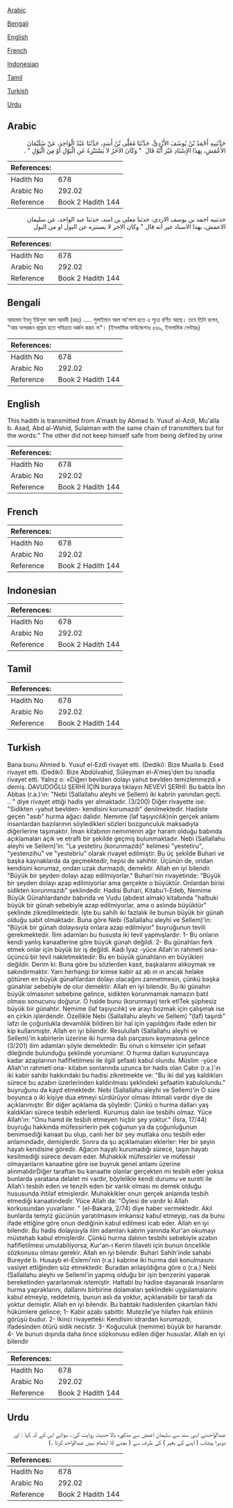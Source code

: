[Arabic](#arabic)

[Bengali](#bengali)

[English](#english)

[French](#french)

[Indonesian](#indonesian)

[Tamil](#tamil)

[Turkish](#turkish)

[Urdu](#urdu)

## Arabic


<div dir="rtl" lang="ar" style={{fontSize:'larger',backgroundColor:'#f8f9fa',padding:20}}>
حَدَّثَنِيهِ أَحْمَدُ بْنُ يُوسُفَ الأَزْدِيُّ، حَدَّثَنَا مُعَلَّى بْنُ أَسَدٍ، حَدَّثَنَا عَبْدُ الْوَاحِدِ، عَنْ سُلَيْمَانَ الأَعْمَشِ، بِهَذَا الإِسْنَادِ غَيْرَ أَنَّهُ قَالَ ‏ "‏ وَكَانَ الآخَرُ لاَ يَسْتَنْزِهُ عَنِ الْبَوْلِ أَوْ مِنَ الْبَوْلِ ‏"‏ ‏.‏
</div>
<div style={{backgroundColor:'#f8f9fa',padding:20, marginBottom: 10}}><table> <thead> <tr> <th>References:</th> <th></th> </tr> </thead> <tbody><tr><td>Hadith No</td><td>678</td></tr><tr><td>Arabic No</td><td>292.02</td></tr><tr><td>Reference</td><td>Book 2 Hadith 144</td></tr></tbody></table></div>


<div dir="rtl" lang="ar" style={{fontSize:'larger',backgroundColor:'#f8f9fa',padding:20}}>
حدثنيه احمد بن يوسف الازدي، حدثنا معلى بن اسد، حدثنا عبد الواحد، عن سليمان الاعمش، بهذا الاسناد غير انه قال " وكان الاخر لا يستنزه عن البول او من البول
</div>
<div style={{backgroundColor:'#f8f9fa',padding:20, marginBottom: 10}}><table> <thead> <tr> <th>References:</th> <th></th> </tr> </thead> <tbody><tr><td>Hadith No</td><td>678</td></tr><tr><td>Arabic No</td><td>292.02</td></tr><tr><td>Reference</td><td>Book 2 Hadith 144</td></tr></tbody></table></div>

## Bengali


<div dir="ltr" lang="bn" style={{fontSize:'larger',backgroundColor:'#f8f9fa',padding:20}}>
আহমাদ ইবনু ইউসুফ আল আযদী (রহঃ) ..... সুলাইমান আল আ'মাশ হতে এ সূত্রে বর্ণিত আছে। তবে তিনি বলেন, "আর অপরজন প্রস্রাব হতে পবিত্রতা অর্জন করত না"। (ইসলামিক ফাউন্ডেশনঃ ৫৬৯, ইসলামিক সেন্টারঃ)
</div>
<div style={{backgroundColor:'#f8f9fa',padding:20, marginBottom: 10}}><table> <thead> <tr> <th>References:</th> <th></th> </tr> </thead> <tbody><tr><td>Hadith No</td><td>678</td></tr><tr><td>Arabic No</td><td>292.02</td></tr><tr><td>Reference</td><td>Book 2 Hadith 144</td></tr></tbody></table></div>

## English


<div dir="ltr" lang="en" style={{fontSize:'larger',backgroundColor:'#f8f9fa',padding:20}}>
This hadith is transmitted from A'mash by Abmad b. Yusuf al-Azdi, Mu'alla b. Asad, Abd al-Wahid, Sulaiman with the same chain of transmitters but for the words:" The other did not keep himself safe from being defiled by urine
</div>
<div style={{backgroundColor:'#f8f9fa',padding:20, marginBottom: 10}}><table> <thead> <tr> <th>References:</th> <th></th> </tr> </thead> <tbody><tr><td>Hadith No</td><td>678</td></tr><tr><td>Arabic No</td><td>292.02</td></tr><tr><td>Reference</td><td>Book 2 Hadith 144</td></tr></tbody></table></div>

## French


<div dir="ltr" lang="fr" style={{fontSize:'larger',backgroundColor:'#f8f9fa',padding:20}}>

</div>
<div style={{backgroundColor:'#f8f9fa',padding:20, marginBottom: 10}}><table> <thead> <tr> <th>References:</th> <th></th> </tr> </thead> <tbody><tr><td>Hadith No</td><td>678</td></tr><tr><td>Arabic No</td><td>292.02</td></tr><tr><td>Reference</td><td>Book 2 Hadith 144</td></tr></tbody></table></div>

## Indonesian


<div dir="ltr" lang="id" style={{fontSize:'larger',backgroundColor:'#f8f9fa',padding:20}}>

</div>
<div style={{backgroundColor:'#f8f9fa',padding:20, marginBottom: 10}}><table> <thead> <tr> <th>References:</th> <th></th> </tr> </thead> <tbody><tr><td>Hadith No</td><td>678</td></tr><tr><td>Arabic No</td><td>292.02</td></tr><tr><td>Reference</td><td>Book 2 Hadith 144</td></tr></tbody></table></div>

## Tamil


<div dir="ltr" lang="ta" style={{fontSize:'larger',backgroundColor:'#f8f9fa',padding:20}}>

</div>
<div style={{backgroundColor:'#f8f9fa',padding:20, marginBottom: 10}}><table> <thead> <tr> <th>References:</th> <th></th> </tr> </thead> <tbody><tr><td>Hadith No</td><td>678</td></tr><tr><td>Arabic No</td><td>292.02</td></tr><tr><td>Reference</td><td>Book 2 Hadith 144</td></tr></tbody></table></div>

## Turkish


<div dir="ltr" lang="tr" style={{fontSize:'larger',backgroundColor:'#f8f9fa',padding:20}}>
Bana bunu Ahmed b. Yusuf el-Ezdî rivayet etti. (Dediki): Bize Mualla b. Esed rivayet etti. (Dediki): Bize Abdülvahid, Süleyman el-A'meş'den bu isnadla rivayet etti. Yalnız o: «Diğeri bevlden dolayı yahut bevlden temizlenmezdi.» demiş. DAVUDOĞLU ŞERHİ İÇİN buraya tıklayın NEVEVİ ŞERHİ: Bu babta İbn Abbas (r.a.)'ın: "Nebi (Sallallahu aleyhi ve Sellem) iki kabrin yanından geçti. .. " diye rivayet ettiği hadis yer almaktadır. (3/200) Diğer rivayette ise: "Sidikten -yahut bevlden- kendisini korumazdı" denilmektedir. Hadiste geçen "asıb" hurma ağacı dalıdır. Nemıme (laf taşıyıcılık)nin gerçek anlamı insanlardan bazılarının söyledikleri sözleri bozgunculuk maksadıyla diğerlerine taşımaktır. İman kitabının nemımenin ağır haram olduğu babında açıklamaları açık ve etraflı bir şekilde geçmiş bulunmaktadır. Nebi (Sallallahu aleyhi ve Sellem)'in: "La yestetiru (korunmazdı)" kelimesi "yestetiru", "yestenzihu" ve "yestebriu" olarak rivayet edilmiştir. Bu üç şekilde Buhari ve başka kaynaklarda da geçmektedir, hepsi de sahihtir. Üçünün de, ondan kendisini korumaz, ondan uzak durmazdı, demektir. Allah en iyi bilendir. "Büyük bir şeyden dolayı azap edilmiyorlar." Buhari'nin rivayetinde: "Büyük bir şeyden dolayı azap edilmiyorlar ama gerçekte o büyüktür. Onlardan birisi sidikten korunmazdı" şeklindedir. Hadisi Buhari, Kitabu'l-Edeb, Nemime Büyük Günahlardandır babında ve Vudu (abdest almak) kitabında "halbuki büyük bir günah sebebiyle azap edilmiyorlar, ama o aslında büyüktür" şeklinde zikredilmektedir. İşte bu sahih iki fazlalık ile bunun büyük bir günah olduğu sabit olmaktadır. Buna göre Nebi (Sallallahu aleyhi ve Sellem)'in: "Büyük bir günah dolayısıyla onlara azap edilmiyor" buyruğunun tevili gerekmektedir. İlim adamları bu hususta iki tevil yapmışlardır: 1- Bu onların kendi yanlış kanaatlerine göre büyük günah değildi. 2- Bu günahları ferk etmek onlar için büyük bir iş değildi. Kadı İyaz -yüce Allah'ın rahmeti ona- üçüncü bir tevil nakletmektedir: Bu en büyük günahların en büyükleri değildir. Derim ki: Buna göre bu sözlerden kasıt, başkalarını alıkoymak ve sakındırmaktır. Yani herhangi bir kimse kabir az ab ın ın ancak helake götüren en büyük günahlardan dolayı olacağını zannetmesin, çünkü başka günahlar sebebiyle de olur demektir. Allah en iyi bilendir. Bu iki günahın büyük olmasının sebebine gelince, sidikten korunmamak namazın batıl olması sonucunu doğurur. O halde bunu (korunmayı) terk etlTek şüphesiz büyük bir günahtır. Nemime (laf taşıyıcılık) ve arayı bozmak için çalışmak ise en çirkin işlerdendir. Özellikle Nebi (Sallallahu aleyhi ve Sellem) "(laf) taşırdı" lafzı ile çoğunlukla devamlılık bildiren bir hal için yapıldığını ifade eden bir kip kullanmıştır. Allah en iyi bilendir. Resulullah (Sallallahu aleyhi ve Sellem)'in kabirlerin üzerine iki hurma dalı parçasını koymasına gelince (3/201) ilim adamları şöyle demektedir: Bu onun o kimseler için şefaat dileğinde bulunduğu şeklinde yorumlanır. O hurma dalları kuruyuncaya kadar azaplarının hafifletilmesi ile ilgili şefaati kabul olundu. Müslim -yüce Allah'ın rahmeti ona- kitabın sonlarında uzunca bir hadis olan Cabir (r.a.)'ın iki kabir sahibi hakkındaki bu hadisi zikretmekte ve: "Bu iki dal yaş kaldıkları sürece bu azabın üzerlerinden kaldırılması şeklindeki şefaatim kabulolundu." buyruğunu da kayd etmektedir. Nebi (Sallallahu aleyhi ve Sellem)'in O süre boyunca o iki kişiye dua etmeyi sürdürüyor olması ihtimali vardır diye de açıklanmıştır. Bir diğer açıklama da şöyledir: Çünkü o hurma dalları yaş kaldıkları sürece tesbih ederlerdi. Kurumuş dalın ise tesbihi olmaz. Yüce Allah'ın: "Onu hamd ile tesbih etmeyen hiçbir şey yoktur." (İsra, 17/44) buyruğu hakkında müfessirlerin pek çoğunun ya da çoğunluğunun benimsediği kanaat bu olup, canlı her bir şey mutlaka onu tesbih eder anlamındadır, demişlerdir. Sonra da şu açıklamaları eklerler: Her bir şeyin hayatı kendisine göredir. Ağacın hayatı kurumadığı sürece, taşın hayatı kesilmediği sürece devam eder. Muhakkik müfessirler ve müfessir olmayanların kanaatine göre ise buyruk genel anlamı üzerine alınmalıdırDiğer taraftan bu kanaatte olanlar gerçekten mi tesbih eder yoksa bunlarda yaratana delalet mi vardır, böylelikle kendi durumu ve sureti ile Allah'ı tesbih eden ve tenzih eden bir varlık olması mı demek olduğu hususunda ihtilaf etmişlerdir. Muhakkikler onun gerçek anlamda tesbih etmediği kanaatindedir. Yüce Allah da: "Öylesi de vardır ki Allah korkusundan yuvarlanır. " (el-Bakara, 2/74) diye haber vermektedir. Akıl bunlarda temyiz gücünün yaratılmasını imkansız kabul etmeyip, nas da bunu ifade ettiğine göre onun dediğinin kabul edilmesi icab eder. Allah en iyi bilendir. Bu hadis dolayısıyla ilim adamları kabrin yanında Kur'an okumayı müstehab kabul etmişlerdir. Çünkü hurma dalının tesbihi sebebiyle azabın hafifletilmesi umulabiliyorsa, Kur'an-ı Kerim tilaveti için bunun öncelikle sözkonusu olması gerekir. Allah en iyi bilendir. Buhari Sahih'inde sahabi Bureyde b. Husayb el-Eslemi'nin (r.a.) kabrine iki hurma dalı konulmasını vasiyet ettiğinden söz etmektedir. Buradan anlaşıldığına göre o (r.a.) Nebi (Sallallahu aleyhi ve Selleml'in yapmış olduğu bir işin benzerini yaparak bereketinden yararlanmak istemiştir. Hattabi bu hadise dayanarak insanların hurma yapraklarını, dallarını birbirine dolamaları şeklindeki uygulamalarını kabul etmeyip, reddetmiş, bunun aslı da yoktur, açıklanabilir bir tarafı da yoktur demiştir. Allah en iyi bilendir. Bu babtaki hadislerden çıkartılan fıkhi hükümlere gelince; 1- Kabir azabı sabittir. Mutezile'ye hilafen hak ehlinin görüşü budur. 2- İkinci rivayetteki: Kendisini idrardan korumazdı, ifadesinden ötürü sidik necistir. 3- Koğuculuk (nemime) büyük bir haramdır. 4- Ve bunun dışında daha önce sözkonusu edilen diğer hususlar. Allah en iyi bilendir
</div>
<div style={{backgroundColor:'#f8f9fa',padding:20, marginBottom: 10}}><table> <thead> <tr> <th>References:</th> <th></th> </tr> </thead> <tbody><tr><td>Hadith No</td><td>678</td></tr><tr><td>Arabic No</td><td>292.02</td></tr><tr><td>Reference</td><td>Book 2 Hadith 144</td></tr></tbody></table></div>

## Urdu


<div dir="rtl" lang="ur" style={{fontSize:'larger',backgroundColor:'#f8f9fa',padding:20}}>
عبدالواحدنے اسی سند سے سلیمان اعمش سے مذکورہ بالا حدیث روایت کی ، سوائے اس کے کہ کہا : اور دوسرا پیشاب ( اپنے کے بغیر ) کی طرف سے ( بچنے کا اہتمام نہیں عبدالواحد کرتا ۔)
</div>
<div style={{backgroundColor:'#f8f9fa',padding:20, marginBottom: 10}}><table> <thead> <tr> <th>References:</th> <th></th> </tr> </thead> <tbody><tr><td>Hadith No</td><td>678</td></tr><tr><td>Arabic No</td><td>292.02</td></tr><tr><td>Reference</td><td>Book 2 Hadith 144</td></tr></tbody></table></div>